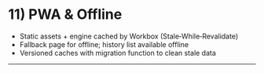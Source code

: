 # 11) PWA & Offline

* Static assets + engine cached by Workbox (Stale‑While‑Revalidate)
* Fallback page for offline; history list available offline
* Versioned caches with migration function to clean stale data

---

